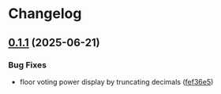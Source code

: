 # Changelog

## [0.1.1](https://github.com/RogerLamTd/dao-ui-mono/compare/aragonette-v0.1.0...aragonette-v0.1.1) (2025-06-21)


### Bug Fixes

* floor voting power display by truncating decimals ([fef36e5](https://github.com/RogerLamTd/dao-ui-mono/commit/fef36e51fd7ee1ebbe99cdc84750744591f4b9c4))
